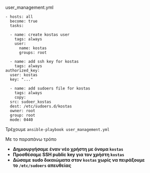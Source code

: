 user_management.yml
```
- hosts: all
  become: true
  tasks:

  - name: create kostas user
    tags: always
    user: 
      name: kostas
      groups: root

  - name: add ssh key for kostas
    tags: always
authorized_key:
  user: kostas
  key: "..."  

  - name: add sudoers file for kostas
    tags: always
    copy:
  src: sudoer_kostas
  dest: /etc/sudoers.d/kostas
  owner: root
  group: root
  mode: 0440
```
Τρέχουμε 
`ansible-playbook user_management.yml`

Με το παραπάνω τρόπο 
- **Δημιουργήσαμε έναν νέο χρήστη με όνομα `kostas`**
- **Προσθέσαμε SSH public key για τον χρήστη `kostas`**
- **Δώσαμε sudo δικαιώματα στον `kostas` χωρίς να πειράξουμε το `/etc/sudoers` απευθείας**
